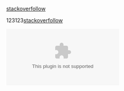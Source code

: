 ﻿
[stackoverfollow](www.stackoverfollow.com)

123123[stackoverfollow](www.stackoverfollow.com)   

![stackoverfollow](www.stackoverfollow.com)

